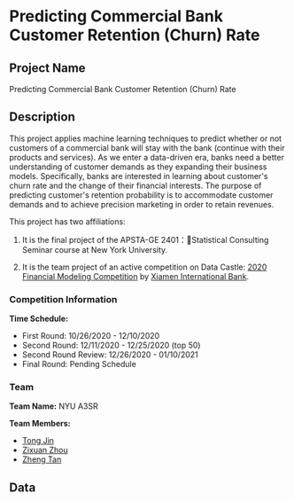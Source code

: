 # Predicting Commercial Bank Customer Retention (Churn) Rate

## Project Name

Predicting Commercial Bank Customer Retention (Churn) Rate

## Description

This project applies machine learning techniques to predict whether or not customers of a commercial bank will stay with the bank (continue with their products and services). As we enter a data-driven era, banks need a better understanding of customer demands as they expanding their business models. Specifically, banks are interested in learning about customer's churn rate and the change of their financial interests. The purpose of predicting customer's retention probability is to accommodate customer demands and to achieve precision marketing in order to retain revenues.

This project has two affiliations: 

1. It is the final project of the APSTA-GE 2401：Statistical Consulting Seminar course at New York University.

2. It is the team project of an active competition on Data Castle: [2020 Financial Modeling Competition](https://www.dcjingsai.com/v2/cmptDetail.html?id=439) by [Xiamen International Bank](https://www.xib.com.cn/english/). 

### Competition Information

**Time Schedule:**

- First Round: 10/26/2020 - 12/10/2020
- Second Round: 12/11/2020 - 12/25/2020 (top 50)
- Second Round Review: 12/26/2020 - 01/10/2021
- Final Round: Pending Schedule

### Team

**Team Name:** NYU A3SR

**Team Members:**

- [Tong Jin](https://github.com/tong-jin-nyu)
- [Zixuan Zhou](https://github.com/timzhou1009)
- [Zheng Tan](https://github.com/ZhengAndyTan)

## Data


